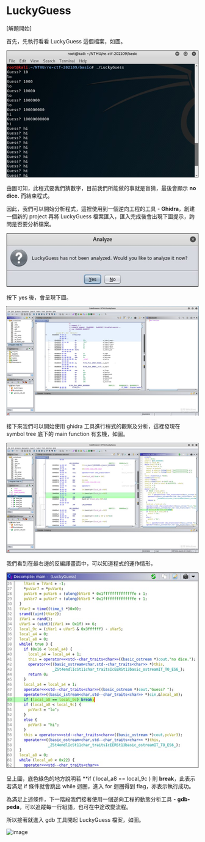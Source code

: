 # LuckyGuess

[解題開始]

首先，先執行看看 LuckyGuess 這個檔案，如圖。

![image](https://github.com/PenguinBear-cyber/The-Attack-and-Defense-of-Computer/blob/main/Practice/LAB2/image/LuckyGuess_run.jpg)

由圖可知，此程式要我們猜數字，目前我們所能做的事就是盲猜，最後會顯示 **no dice.** 而結束程式。

因此，我們可以開始分析程式，這裡使用到一個逆向工程的工具 - **Ghidra**，創建一個新的 project 再將 LuckyGuess 檔案匯入，匯入完成後會出現下圖提示，詢問是否要分析檔案。

![image](https://github.com/PenguinBear-cyber/The-Attack-and-Defense-of-Computer/blob/main/Practice/LAB2/image/LuckyGuess_analyze.jpg)

按下 yes 後，會呈現下圖。

![image](https://github.com/PenguinBear-cyber/The-Attack-and-Defense-of-Computer/blob/main/Practice/LAB2/image/LuckyGuess_show.jpg)

接下來我們可以開始使用 ghidra 工具進行程式的觀察及分析，這裡發現在 symbol tree 底下的 main function 有玄機，如圖。

![image](https://github.com/PenguinBear-cyber/The-Attack-and-Defense-of-Computer/blob/main/Practice/LAB2/image/LuckyGuess_main.jpg)

我們看到在最右邊的反編譯畫面中，可以知道程式的運作情形，

![image](https://github.com/PenguinBear-cyber/The-Attack-and-Defense-of-Computer/blob/main/Practice/LAB2/image/LuckyGuess_maincode.jpg)

呈上圖，底色綠色的地方說明若 **if ( local_a8 == local_9c ) 則 **break**，此表示若滿足 if 條件就會跳出 while 迴圈，進入 for 迴圈得到 flag，亦表示執行成功。

為滿足上述條件，下一階段我們接著使用一個逆向工程的動態分析工具 - **gdb-peda**，可以追蹤每⼀行組語，也可在中途改變流程。

所以接著就進入 gdb 工具開起 LuckyGuess 檔案，如圖。

![image]()

